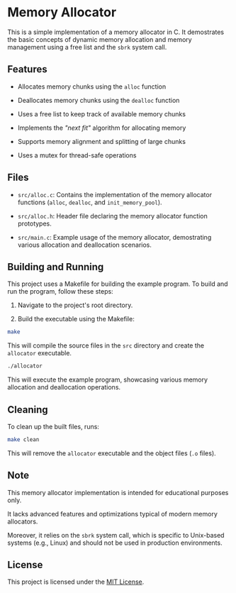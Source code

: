# Memory Allocator

This is a simple implementation of a memory allocator in C.
It demostrates the basic concepts of dynamic memory allocation and memory management using a free list and the `sbrk` system call.

## Features

- Allocates memory chunks using the `alloc` function

- Deallocates memory chunks using the `dealloc` function

- Uses a free list to keep track of available memory chunks

- Implements the *"next fit"* algorithm for allocating memory

- Supports memory alignment and splitting of large chunks

- Uses a mutex for thread-safe operations

## Files

- `src/alloc.c`: Contains the implementation of the memory allocator functions (`alloc`, `dealloc`, and `init_memory_pool`).

- `src/alloc.h`: Header file declaring the memory allocator function prototypes.

- `src/main.c`: Example usage of the memory allocator, demostrating various allocation and deallocation scenarios.

## Building and Running

This project uses a Makefile for building the example program. To build and run the program, follow these steps:

1. Navigate to the project's root directory.

2. Build the executable using the Makefile:

```bash
make
```

This will compile the source files in the `src` directory and create the `allocator` executable.

```bash
./allocator
```

This will execute the example program, showcasing various memory allocation and deallocation operations.

## Cleaning

To clean up the built files, runs:

```bash
make clean
```

This will remove the `allocator` executable and the object files (`.o` files).

## Note
This memory allocator implementation is intended for educational purposes only.

It lacks advanced features and optimizations typical of modern memory allocators.

Moreover, it relies on the `sbrk` system call, which is specific to Unix-based systems (e.g., Linux) and should not be used in production environments.

## License

This project is licensed under the [MIT License](LICENSE).